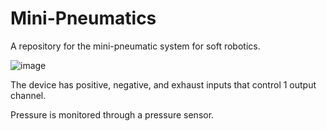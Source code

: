 # Mini-Pneumatics

A repository for the mini-pneumatic system for soft robotics.

![image](/Images/Device.png)

The device has positive, negative, and exhaust inputs that control 1 output channel.

Pressure is monitored through a pressure sensor.

